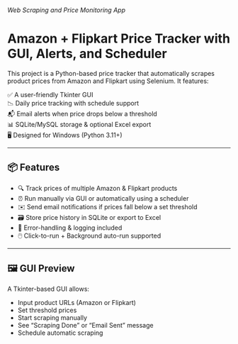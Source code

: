######  Web Scraping and Price Monitoring App #########
# Amazon + Flipkart Price Tracker with GUI, Alerts, and Scheduler

This project is a Python-based price tracker that automatically scrapes product prices from Amazon and Flipkart using Selenium. It features:

✅ A user-friendly Tkinter GUI  
📉 Daily price tracking with schedule support  
📬 Email alerts when price drops below a threshold  
📊 SQLite/MySQL storage & optional Excel export  
🖥️ Designed for Windows (Python 3.11+)

---

## 📦 Features

- 🔍 Track prices of multiple Amazon & Flipkart products
- ⏰ Run manually via GUI or automatically using a scheduler
- ✉️ Send email notifications if prices fall below a set threshold
- 🗃️ Store price history in SQLite or export to Excel
- 🧠 Error-handling & logging included
- 🖱️ Click-to-run + Background auto-run supported

---

## 🖼️ GUI Preview

A Tkinter-based GUI allows:
- Input product URLs (Amazon or Flipkart)
- Set threshold prices
- Start scraping manually
- See “Scraping Done” or “Email Sent” message
- Schedule automatic scraping


